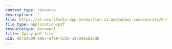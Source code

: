 ```yaml
---
content_type: resource
description: ''
file: https://ol-ocw-studio-app-production.s3.amazonaws.com/courses/6-006-introduction-to-algorithms-spring-2020/9d7ad800a887efa9dcbb1970eeabecdb_IBfWDYSffUU.pdf
file_type: application/pdf
resourcetype: Document
title: 3play pdf file
uid: 9d7ad800-a887-efa9-dcbb-1970eeabecdb
---
```


